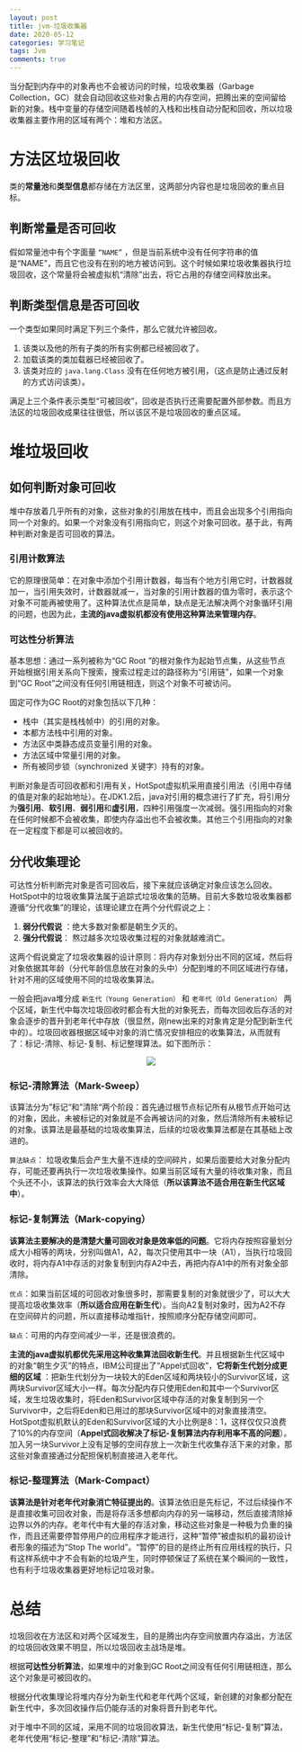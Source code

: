 ```yaml
---
layout: post
title: jvm-垃圾收集器
date: 2020-05-12
categories: 学习笔记
tags: Jvm
comments: true 
---
```


当分配到内存中的对象再也不会被访问的时候，垃圾收集器（Garbage Collection，GC）就会自动回收这些对象占用的内存空间，把腾出来的空间留给新的对象。栈中变量的存储空间随着栈帧的入栈和出栈自动分配和回收，所以垃圾收集器主要作用的区域有两个：堆和方法区。

# 方法区垃圾回收

类的**常量池**和**类型信息**都存储在方法区里，这两部分内容也是垃圾回收的重点目标。

## 判断常量是否可回收

假如常量池中有个字面量 `“NAME”` ，但是当前系统中没有任何字符串的值是“NAME”，而且它也没有在别的地方被访问到。这个时候如果垃圾收集器执行垃圾回收，这个常量将会被虚拟机“清除”出去，将它占用的存储空间释放出来。

## 判断类型信息是否可回收

一个类型如果同时满足下列三个条件，那么它就允许被回收。

1. 该类以及他的所有子类的所有实例都已经被回收了。
2. 加载该类的类加载器已经被回收了。
3. 该类对应的 `java.lang.Class` 没有在任何地方被引用，（这点是防止通过反射的方式访问该类）。

满足上三个条件表示类型“可被回收”，回收是否执行还需要配置外部参数。而且方法区的垃圾回收成果往往很低，所以该区不是垃圾回收的重点区域。

# 堆垃圾回收

## 如何判断对象可回收

堆中存放着几乎所有的对象，这些对象的引用放在栈中，而且会出现多个引用指向同一个对象的。如果一个对象没有引用指向它，则这个对象可回收。基于此，有两种判断对象是否可回收的算法。

### 引用计数算法

它的原理很简单：在对象中添加个引用计数器，每当有个地方引用它时，计数器就加一，当引用失效时，计数器就减一，当对象的引用计数器的值为零时，表示这个对象不可能再被使用了。这种算法优点是简单，缺点是无法解决两个对象循环引用的问题，也因为此，**主流的java虚拟机都没有使用这种算法来管理内存**。

### 可达性分析算法

基本思想：通过一系列被称为“GC Root ”的根对象作为起始节点集，从这些节点开始根据引用关系向下搜索，搜索过程走过的路径称为“引用链”，如果一个对象到“GC Root”之间没有任何引用链相连，则这个对象不可被访问。

固定可作为GC Root的对象包括以下几种：

- 栈中（其实是栈栈帧中）的引用的对象。
- 本都方法栈中引用的对象。
- 方法区中类静态成员变量引用的对象。
- 方法区域中常量引用的对象。
- 所有被同步锁（synchronized 关键字）持有的对象。

判断对象是否可回收都和引用有关，HotSpot虚拟机采用直接引用法（引用中存储的值是对象的起始地址）。在JDK1.2后，java对引用的概念进行了扩充，将引用分为**强引用**、**软引用**、**弱引用**和**虚引用**，四种引用强度一次减弱。强引用指向的对象在任何时候都不会被收集，即使内存溢出也不会被收集。其他三个引用指向的对象在一定程度下都是可以被回收的。

## 分代收集理论

可达性分析判断完对象是否可回收后，接下来就应该确定对象应该怎么回收。HotSpot中的垃圾收集算法属于追踪式垃圾收集的范畴。目前大多数垃圾收集器都遵循“分代收集”的理论，该理论建立在两个分代假说之上：

1. **弱分代假说** ：绝大多数对象都是朝生夕灭的。
2. **强分代假说**： 熬过越多次垃圾收集过程的对象就越难消亡。

这两个假说奠定了垃圾收集器的设计原则：将内存对象划分出不同的区域，然后将对象依据其年龄（分代年龄信息放在对象的头中）分配到堆的不同区域进行存储，针对不用的区域使用不同的垃圾收集算法。

一般会把java堆分成 `新生代（Young Generation）` 和 `老年代（Old Generation）` 两个区域，新生代中每次垃圾回收时都会有大批的对象死去，而每次回收后存活的对象会逐步的晋升到老年代中存放（很显然，刚new出来的对象肯定是分配到新生代中的）。垃圾回收器根据区域中对象的消亡情况安排相应的收集算法，从而就有了：标记-清除、标记-复制、标记整理算法。如下图所示：

<div align="center"><img src="https://cdn.jsdelivr.net/gh/diego1109/diego1109.github.io/images/generational-collection.png" ></div>

### 标记-清除算法（Mark-Sweep）

该算法分为”标记“和”清除“两个阶段：首先通过根节点标记所有从根节点开始可达的对象，因此，未被标记的对象就是不会再被访问的对象，然后清除所有未被标记的对象。该算法是最基础的垃圾收集算法，后续的垃圾收集算法都是在其基础上改进的。

`算法缺点`： 垃圾收集后会产生大量不连续的空间碎片，如果后面要给大对象分配内存，可能还要再执行一次垃圾收集操作。如果当前区域有大量的待收集对象，而且个头还不小，该算法的执行效率会大大降低（**所以该算法不适合用在新生代区域中**）。



### 标记-复制算法（Mark-copying）

**该算法主要解决的是清楚大量可回收对象是效率低的问题**。它将内存按照容量划分成大小相等的两块，分别叫做A1，A2，每次只使用其中一块（A1），当执行垃圾回收时，将内存A1中存活的对象复制到内存A2中去，再把内存A1中的所有对象全部清除。

`优点`：如果当前区域的可回收对象很多时，那需要复制的对象就很少了，可以大大提高垃圾收集效率（**所以适合应用在新生代**）。当向A2复制对象时，因为A2不存在空间碎片的问题，所以直接移动堆指针，按照顺序分配存储空间即可。

`缺点`：可用的内存空间减少一半，还是很浪费的。

**主流的java虚拟机都优先采用这种收集算法回收新生代**。并且根据新生代区域中的对象“朝生夕灭”的特点，IBM公司提出了“Appel式回收”，**它将新生代划分成更细的区域** ：把新生代划分为一块较大的Eden区域和两块较小的Survivor区域，这两块Survivor区域大小一样。每次分配内存只使用Eden和其中一个Survivor区域，发生垃圾收集时，将Eden和Survivor区域中存活的对象复制到另一个Survivor中，之后将Eden和已用过的那块Survivor区域中的对象直接清空。HotSpot虚拟机默认的Eden和Survivor区域的大小比例是8：1，这样仅仅只浪费了10%的内存空间（**Appel式回收解决了标记-复制算法内存利用率不高的问题**）。加入另一块Survivor上没有足够的空间存放上一次新生代收集存活下来的对象，那这些对象直接通过分配担保机制直接进入老年代。



### 标记-整理算法（Mark-Compact）

**该算法是针对老年代对象消亡特征提出的**。该算法依旧是先标记，不过后续操作不是直接收集可回收对象，而是将存活多想都向内存的另一端移动，然后直接清除掉边界以外的内存。老年代中有大量的存活对象，移动这些对象是一种极为负重的操作，而且还需要停暂停用户的应用程序才能进行，这种“暂停”被虚拟机的最初设计者形象的描述为“Stop The world”。“暂停”的目的是终止所有应用线程的执行，只有这样系统中才不会有新的垃圾产生，同时停顿保证了系统在某个瞬间的一致性，也有利于垃圾收集器更好地标记垃圾对象。



# 总结

垃圾回收在方法区和对两个区域发生，目的是腾出内存空间放置内存溢出，方法区的垃圾回收效果不明显，所以垃圾回收主战场是堆。

根据**可达性分析算法**，如果堆中的对象到GC Root之间没有任何引用链相连，那么这个对象是可被回收的。

根据分代收集理论将堆内存分为新生代和老年代两个区域，新创建的对象都分配在新生代中，多次回收操作后仍能存活的对象将晋升到老年代。

对于堆中不同的区域，采用不同的垃圾回收算法，新生代使用“标记-复制”算法，老年代使用“标记-整理”和“标记-清除”算法。
